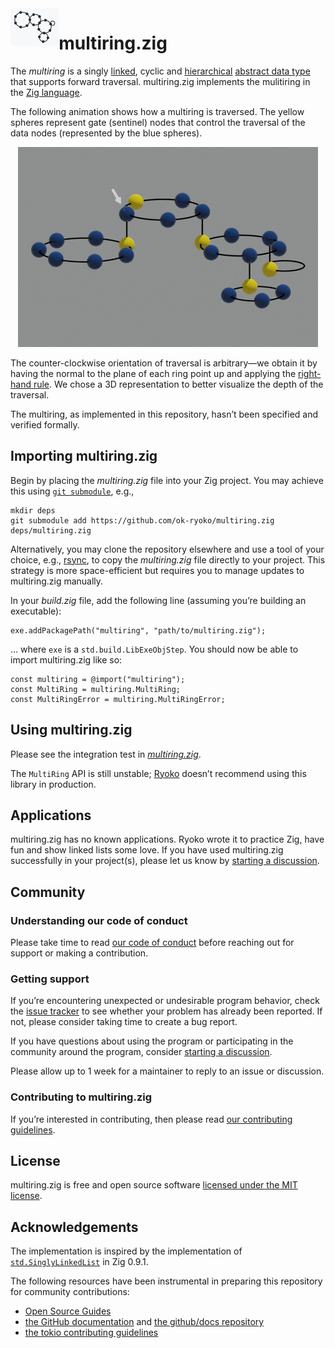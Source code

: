 <picture>
  <source
    media="(prefers-color-scheme: dark)"
    srcset="./docs/img/multiring-github-dark.png"
  >
  <source
    media="(prefers-color-scheme: light)"
    srcset="./docs/img/multiring-github-light.png"
  >
  <img
    src="./docs/img/multiring-github-light.png"
    title="multiring"
    alt="A multiring comprising 18 data nodes arranged in 5 rings at 3 levels"
    align="left"
    height="60"
  >
</picture>


# multiring.zig

The *multiring* is a singly [linked][linked list], cyclic and [hierarchical][tree] [abstract data type] that supports forward traversal. multiring.zig implements the mulitiring in the [Zig language][Zig].

The following animation shows how a multiring is traversed. The yellow spheres represent gate (sentinel) nodes that control the traversal of the data nodes (represented by the blue spheres).

<p align ="center">
  <img
    src="./docs/img/multiring-traversal.gif"
    title="multiring traversal loop"
    alt="A loop of the counter-clockwise traversal of a multiring comprising 18 data nodes arranged in 5 rings at 3 levels"
  >
</p>

The counter-clockwise orientation of traversal is arbitrary—we obtain it by having the normal to the plane of each ring point up and applying the [right-hand rule]. We chose a 3D representation to better visualize the depth of the traversal.

The multiring, as implemented in this repository, hasn’t been specified and verified formally.

## Importing multiring.zig

Begin by placing the *multiring.zig* file into your Zig project. You may achieve this using [`git submodule`][submodules], e.g.,

```console
mkdir deps
git submodule add https://github.com/ok-ryoko/multiring.zig deps/multiring.zig
```

Alternatively, you may clone the repository elsewhere and use a tool of your choice, e.g., [rsync], to copy the *multiring.zig* file directly to your project. This strategy is more space-efficient but requires you to manage updates to multiring.zig manually.

In your *build.zig* file, add the following line (assuming you’re building an executable):

```zig
exe.addPackagePath("multiring", "path/to/multiring.zig");
```

… where `exe` is a `std.build.LibExeObjStep`. You should now be able to import multiring.zig like so:

```zig
const multiring = @import("multiring");
const MultiRing = multiring.MultiRing;
const MultiRingError = multiring.MultiRingError;
```

## Using multiring.zig

Please see the integration test in [*multiring.zig*][source].

The `MultiRing` API is still unstable; [Ryoko] doesn’t recommend using this library in production.

## Applications

multiring.zig has no known applications. Ryoko wrote it to practice Zig, have fun and show linked lists some love. If you have used multiring.zig successfully in your project(s), please let us know by [starting a discussion][discussions].

## Community

### Understanding our code of conduct

Please take time to read [our code of conduct][code of conduct] before reaching out for support or making a contribution.

### Getting support

If you’re encountering unexpected or undesirable program behavior, check the [issue tracker] to see whether your problem has already been reported. If not, please consider taking time to create a bug report.

If you have questions about using the program or participating in the community around the program, consider [starting a discussion][discussions].

Please allow up to 1 week for a maintainer to reply to an issue or discussion.

### Contributing to multiring.zig

If you’re interested in contributing, then please read [our contributing guidelines][contributing guidelines].

## License

multiring.zig is free and open source software [licensed under the MIT license][license].

## Acknowledgements

The implementation is inspired by the implementation of [`std.SinglyLinkedList`][std.SinglyLinkedList] in Zig 0.9.1.

The following resources have been instrumental in preparing this repository for community contributions:

- [Open Source Guides]
- [the GitHub documentation][GitHub documentation] and [the github/docs repository][github/docs]
- [the tokio contributing guidelines][tokio contributing guidelines]

[abstract data type]: https://en.wikipedia.org/wiki/Abstract_data_type
[code of conduct]: ./CODE_OF_CONDUCT.md
[contributing guidelines]: ./CONTRIBUTING.md
[discussions]: https://github.com/ok-ryoko/multiring.zig/discussions
[GitHub documentation]: https://docs.github.com/en
[github/docs]: https://github.com/github/docs
[issue tracker]: https://github.com/ok-ryoko/multiring.zig/issues
[license]: ./LICENSE.txt
[linked list]: https://en.wikipedia.org/wiki/Linked_list
[Open Source Guides]: https://opensource.guide/
[right-hand rule]: https://en.wikipedia.org/wiki/Right-hand_rule
[rsync]: https://rsync.samba.org/
[Ryoko]: https://github.com/ok-ryoko
[source]: ./src/multiring.zig
[std.SinglyLinkedList]: https://github.com/ziglang/zig/blob/0.9.1/lib/std/linked_list.zig
[submodules]: https://git-scm.com/book/en/v2/Git-Tools-Submodules
[tokio contributing guidelines]: https://github.com/tokio-rs/tokio/blob/d7d5d05333f7970c2d75bfb20371450b5ad838d7/CONTRIBUTING.md
[tree]: https://en.wikipedia.org/wiki/Tree_(data_structure)
[Zig]: https://ziglang.org/
